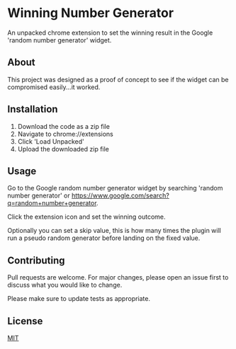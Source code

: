 # Winning Number Generator

An unpacked chrome extension to set the winning result in the Google 'random number generator' widget.

## About

This project was designed as a proof of concept to see if the widget can be compromised easily...it worked.

## Installation

1. Download the code as a zip file
2. Navigate to chrome://extensions
3. Click 'Load Unpacked'
4. Upload the downloaded zip file

## Usage

Go to the Google random number generator widget by searching 'random number generator' or https://www.google.com/search?q=random+number+generator.

Click the extension icon and set the winning outcome.

Optionally you can set a skip value, this is how many times the plugin will run a pseudo random generator before landing on the fixed value.


## Contributing
Pull requests are welcome. For major changes, please open an issue first to discuss what you would like to change.

Please make sure to update tests as appropriate.

## License
[MIT](https://choosealicense.com/licenses/mit/)
